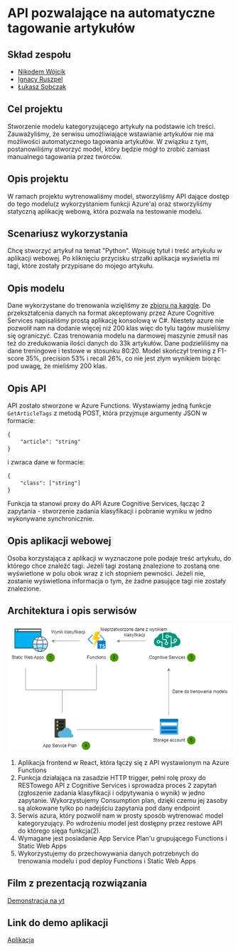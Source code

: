 # API pozwalające na automatyczne tagowanie artykułów

## Skład zespołu

- [Nikodem Wójcik](https://github.com/01NikodemW)
- [Ignacy Ruszpel](https://github.com/iruszpel)
- [Łukasz Sobczak](https://github.com/sobczal2)

## Cel projektu

Stworzenie modelu kategoryzującego artykuły na podstawie ich treści. Zauważyliśmy, że serwisu umożliwiające wstawianie artykułów nie ma możliwości automatycznego tagowania artykułów. W związku z tym, postanowiliśmy stworzyć model, który będzie mógł to zrobić zamiast manualnego tagowania przez twórców.

## Opis projektu

W ramach projektu wytrenowaliśmy model, stworzyliśmy API dające dostęp do tego modelu(z wykorzystaniem funkcji Azure'a) oraz stworzyliśmy statyczną aplikację webową, która pozwala na testowanie modelu.

## Scenariusz wykorzystania

Chcę stworzyć artykuł na temat "Python". Wpisuję tytuł i treść artykułu w aplikacji webowej. Po kliknięciu przycisku strzałki aplikacja wyświetla mi tagi, które zostały przypisane do mojego artykułu.

## Opis modelu

Dane wykorzystane do trenowania wzięliśmy ze [zbioru na kaggle](https://www.kaggle.com/datasets/fabiochiusano/medium-articles?fbclid=IwAR24BVxiIGD1-6cEhal0fmnOak7HXM5JJJdReey0EERIFtkm14eujYAn_Oc). Do przekształcenia danych na format akceptowany przez Azure Cognitive Services napisaliśmy prostą aplikację konsolową w C#. Niestety azure nie pozwolił nam na dodanie więcej niż 200 klas więc do tylu tagów musieliśmy się ograniczyć. Czas trenowania modelu na darmowej maszynie zmusił nas też do zredukowania ilości danych do 33k artykułów. Dane podzieliliśmy na dane treningowe i testowe w stosunku 80:20. Model skończył trening z F1-score 35%, precision 53% i recall 26%, co nie jest złym wynikiem biorąc pod uwagę, że mieliśmy 200 klas.

## Opis API

API zostało stworzone w Azure Functions. Wystawiamy jedną funkcje `GetArticleTags` z metodą POST, która przyjmuje argumenty JSON w formacie:

```
{
    "article": "string"
}
```

i zwraca dane w formacie:

```
{
    "class": ["string"]
}
```

Funkcja ta stanowi proxy do API Azure Cognitive Services, łącząc 2 zapytania - stworzenie zadania klasyfikacji i pobranie wyniku w jedno wykonywane synchronicznie.

## Opis aplikacji webowej
Osoba korzystająca z aplikacji w wyznaczone pole podaje treść artykułu, do którego chce znaleźć tagi. Jeżeli tagi zostaną znalezione to zostaną one wyświetlone w polu obok wraz z ich stopniem pewności. Jeżeli nie, zostanie wyświetlona informacja o tym, że żadne pasujące tagi nie zostały znalezione.

## Architektura i opis serwisów

![Alt text](assets/diagram.png)

1. Aplikacja frontend w React, która łączy się z API wystawionym na Azure Functions
2. Funkcja działająca na zasadzie HTTP trigger, pełni rolę proxy do RESTowego API z Cognitive Services i sprowadza proces 2 zapytań (zgłoszenie zadania klasyfikacji i odpytywania o wynik) w jedno zapytanie. Wykorzystujemy Consumption plan, dzięki czemu jej zasoby są alokowane tylko po nadejściu zapytania pod dany endpoint
3. Serwis azura, który pozwolił nam w prosty sposób wytrenować model kategoryzujący. Po wdrożeniu model jest dostępny przez restowe API do którego sięga funkcja(2).
4. Wymagane jest posiadanie App Service Plan'u grupującego Functions i Static Web Apps
5. Wykorzystujemy do przechowywania danych potrzebnych do trenowania modelu i pod deploy Functions i Static Web Apps

## Film z prezentacją rozwiązania
[Demonstracja na yt](https://www.youtube.com/watch?v=zSRnAFyl8X0)

## Link do demo aplikacji
[Aplikacja](https://white-cliff-098316803.2.azurestaticapps.net/)
